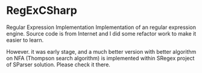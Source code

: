 # RegExCSharp
Regular Expression Implementation
Implementation of an regular expression engine.
Source code is from Internet and I did some refactor work to make it easier to learn.

However. it was early stage, and a much better version with better algorithm on NFA (Thompson search algorithm) is implemented 
within SRegex project of SParser solution. Please check it there.
